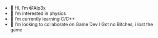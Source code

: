 - 👋 Hi, I’m @Alp3x
- 👀 I’m interested in physics
- 🌱 I’m currently learning C/C++
- 💞️ I’m looking to collaborate on Game Dev
I Got no Bitches, i lost the game
<!---
Alp3x/Alp3x is a ✨ special ✨ repository because its `README.md` (this file) appears on your GitHub profile.
You can click the Preview link to take a look at your changes.

